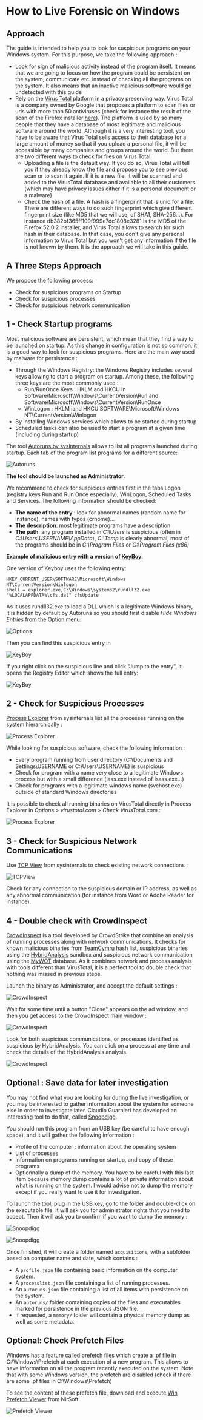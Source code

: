 # How to Live Forensic on Windows

## Approach

Ths guide is intended to help you to look for suspicious programs on your Windows system. For this purpose, we take the following approach :
* Look for sign of malicious activity instead of the program itself. It means that we are going to focus on how the program could be persistent on the system, communicate etc. instead of checking all the programs on the system. It also means that an inactive malicious software would go undetected with this guide
* Rely on the [Virus Total](https://www.virustotal.com/) platform in a privacy preserving way. Virus Total is a company owned by Google that proposes a platform to scan files or urls with more than 50 antiviruses (check for instance the result of the scan of the Firefox installer [here](https://www.virustotal.com/en/file/d312d566700db396333c4caf393bbdcb6dca6300b9024816a936966133d869fc/analysis/)). The platform is used by so many people that they have a database of most legitimate and malicious software around the world. Although it is a very interesting tool, you have to be aware that Virus Total sells access to their database for a large amount of money so that if you upload a personal file, it will be accessible by many companies and groups around the world. But there are two different ways to check for files on Virus Total:
  * Uploading a file is the default way. If you do so, Virus Total will tell you if they already know the file and propose you to see previous scan or to scan it again. If it is a new file, it will be scanned and added to the VirusTotal database and available to all their customers (which may have privacy issues either if it is a personal document or a malware)
  * Check the hash of a file. A hash is a fingerprint that is uniq for a file. There are different ways to do such fingerprint which give different fingerprint size (like MD5 that we will use, of SHA1, SHA-256...). For instance db382bf365ff109f999e7dc1808e3281 is the MD5 of the Firefox 52.0.2 installer, and Virus Total allows to search for such hash in their database. In that case, you don't give any personal information to Virus Total but you won't get any information if the file is not known by them. It is the approach we will take in this guide.

## A Three Steps Approach

We propose the following process:
* Check for suspicious programs on Startup
* Check for suspicious processes
* Check for suspicious network communication

##  1 - Check Startup programs

Most malicious software are persistent, which mean that they find a way to be launched on startup. As this change in configuration is not so common, it is a good way to look for suspicious programs. Here are the main way used by malware for persistence :
* Through the Windows Registry: the Windows Registry includes several keys allowing to start a program on startup. Among these, the following three keys are the most commonly used :
  * Run/RunOnce Keys : HKLM and HKCU in Software\Microsoft\Windows\CurrentVersion\Run and Software\Microsoft\Windows\CurrentVersion\RunOnce
  * WinLogon : HKLM iand HKCU SOFTWARE\Microsoft\Windows NT\CurrentVersion\Winlogon
* By installing Windows services which allows to be started during startup
* Scheduled tasks can also be used to start a program at a given time (including during startup)

The tool [Autoruns by sysinternals](https://technet.microsoft.com/en-ca/sysinternals/bb963902.aspx) allows to list all programs launched during startup. Each tab of the program list programs for a different source:

![Autoruns](img/autoruns.png)

**The tool should be launched as Administrator.**

We recommend to check for suspicious entries first in the tabs Logon (registry keys Run and Run Once especially), WinLogon, Scheduled Tasks and Services. The following information should be checked:
* **The name of the entry** : look for abnormal names (random name for instance), names with typos (crhome)...
* **The description**: most legitimate programs have a description
* **The path**: any program installed in *C:\Users* is suspicious (often in *C:\Users\USERNAME\AppData*), *C:\Temp* is clearly abnormal, most of the programs should be in *C:\Program Files* or *C:\Program Files (x86)*

**Example of malicious entry with a version of [KeyBoy](https://citizenlab.ca/2016/11/parliament-keyboy/)**:

One version of Keyboy uses the following entry:
```
HKEY_CURRENT_USER\SOFTWARE\Microsoft\Windows NT\CurrentVersion\Winlogon
shell = explorer.exe,C:\Windows\system32\rundll32.exe "%LOCALAPPDATA%\cfs.dal" cfsUpdate
```

As it uses rundll32.exe to load a DLL which is a legitimate Windows binary, it is hidden by default by Autoruns so you should first disable *Hide Windows Entries* from the Option menu:

![Options](img/autoruns-options.png)

Then you can find this suspicious entry in

![KeyBoy](img/autoruns-keyboy.png)

If you right click on the suspicious line and click "Jump to the entry", it opens the Registry Editor which shows the full entry:

![KeyBoy](img/autoruns-keyboy2.png)

## 2 - Check for Suspicious Processes

[Process Explorer](https://technet.microsoft.com/en-us/sysinternals/processexplorer.aspx) from sysinternals list all the processes running on the system hierarchically :

![Process Explorer](img/procexp.png)

While looking for suspicious software, check the following information :
* Every program running from user directory (C:\Documents and Settings\USERNAME or C:\Users\USERNAME) is suspicious
* Check for program with a name very close to a legitimate Windows process but with a small difference (lass.exe instead of lsass.exe…)
* Check for programs with a legitimate windows name (svchost.exe) outside of standard Windows directories

It is possible to check all running binaries on VirusTotal directly in Process Explorer in *Options > virustotal.com > Check VirusTotal.com* :

![Process Explorer](img/procexp-vt.png)

## 3 - Check for Suspicious Network Communications

Use [TCP View](https://technet.microsoft.com/en-us/sysinternals/tcpview.aspx) from sysinternals to check existing network connections :

![TCPView](img/tcpview.png)

Check for any connection to the suspicious domain or IP address, as well as any abnormal communication (for instance from Word or Adobe Reader for instance).

## 4 - Double check with CrowdInspect

[CrowdInspect](https://www.crowdstrike.com/resources/crowdinspect/) is a tool developed by CrowdStrike that combine an analysis of running processes along with network communications. It checks for known malicious binaries from [TeamCymru](https://www.team-cymru.com/) hash list, suspicious binaries using the [HybridAnalysis](https://www.hybrid-analysis.com/) sandbox and suspicious network communication using the [MyWOT](https://www.mywot.com/) database. As it combines network and process analysis with tools different than VirusTotal, it is a perfect tool to double check that nothing was missed in previous steps.

Launch the binary as Administrator, and accept the default settings :

![CrowdInspect](img/crowdinspect1.png)

Wait for some time until a button "Close" appears on the ad window, and then you get access to the CrowdInspect main window :

![CrowdInspect](img/crowdinspect2.png)

Look for both suspicious communications, or processes identified as suspicious by HybridAnalysis. You can click on a process at any time and check the details of the HybridAnalysis analysis.

![CrowdInspect](img/crowdinspect3.png)


## Optional : Save data for later investigation

You may not find what you are looking for during the live investigation, or you may be interested to gather information about the system for someone else in order to investigate later. Claudio Guarnieri has developed an interesting tool to do that, called [Snoopdigg](https://github.com/botherder/snoopdigg).

You should run this program from an USB key (be careful to have enough space), and it will gather the following information :
* Profile of the computer : information about the operating system
* List of processes
* Information on programs running on startup, and copy of these programs
* Optionnally a dump of the memory. You have to be careful with this last item because memory dump contains a lot of private information about what is running on the system. I would advise not to dump the memory except if you really want to use it for investigation.

To launch the tool, plug in the USB key, go to the folder and double-click on the executable file. It will ask you for administrator rights that you need to accept. Then it will ask you to confirm if you want to dump the memory :

![Snoopdigg](img/snoopdigg1.png)

![Snoopdigg](img/snoopdigg2.png)

Once finished, it will create a folder named `acquisitions`, with a subfolder based on computer name and date, which contains :
* A `profile.json` file containing basic information on the computer system.
* A `processlist.json` file containing a list of running processes.
* An `autoruns.json` file containing a list of all items with persistence on the system.
* An `autoruns/` folder containing copies of the files and executables marked for persistence in the previous JSON file.
* If requested, a `memory/` folder will contain a physical memory dump as well as some metadata.

## Optional: Check Prefetch Files

Windows has a feature called prefetch files which create a .pf file in C:\Windows\Prefetch at each execution of a new program. This allows to have information on all the program recently executed on the system. Note that with some Windows version, the prefetch are disabled (check if there are some .pf files in C:\Windows\Prefetch)

To see the content of these prefetch file, download and execute [Win Prefetch Viewer](http://www.nirsoft.net/utils/win_prefetch_view.html) from NirSoft:

![Prefetch Viewer](img/winprefetchview.gif)
